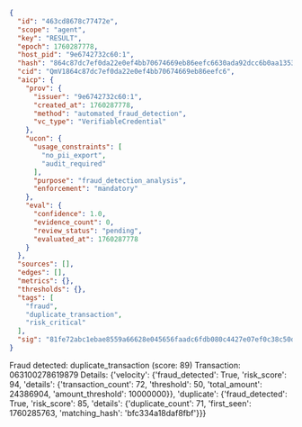```json
{
  "id": "463cd8678c77472e",
  "scope": "agent",
  "key": "RESULT",
  "epoch": 1760287778,
  "host_pid": "9e6742732c60:1",
  "hash": "864c87dc7ef0da22e0ef4bb70674669eb86eefc6630ada92dcc6b0aa1353f71d",
  "cid": "QmV1864c87dc7ef0da22e0ef4bb70674669eb86eefc6",
  "aicp": {
    "prov": {
      "issuer": "9e6742732c60:1",
      "created_at": 1760287778,
      "method": "automated_fraud_detection",
      "vc_type": "VerifiableCredential"
    },
    "ucon": {
      "usage_constraints": [
        "no_pii_export",
        "audit_required"
      ],
      "purpose": "fraud_detection_analysis",
      "enforcement": "mandatory"
    },
    "eval": {
      "confidence": 1.0,
      "evidence_count": 0,
      "review_status": "pending",
      "evaluated_at": 1760287778
    }
  },
  "sources": [],
  "edges": [],
  "metrics": {},
  "thresholds": {},
  "tags": [
    "fraud",
    "duplicate_transaction",
    "risk_critical"
  ],
  "sig": "81fe72abc1ebae8559a66628e045656faadc6fdb080c4427e07ef0c38c50df90"
}
```

Fraud detected: duplicate_transaction (score: 89)
Transaction: 063100278619879
Details: {'velocity': {'fraud_detected': True, 'risk_score': 94, 'details': {'transaction_count': 72, 'threshold': 50, 'total_amount': 24386904, 'amount_threshold': 10000000}}, 'duplicate': {'fraud_detected': True, 'risk_score': 85, 'details': {'duplicate_count': 71, 'first_seen': 1760285763, 'matching_hash': 'bfc334a18daf8fbf'}}}